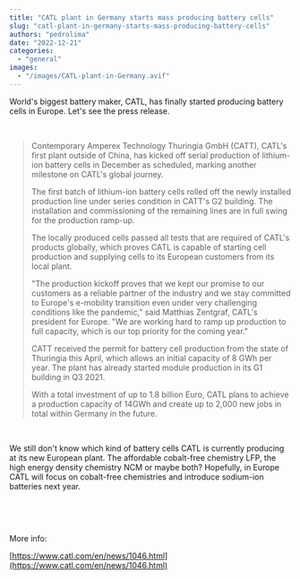 ```yaml
---
title: "CATL plant in Germany starts mass producing battery cells"
slug: "catl-plant-in-germany-starts-mass-producing-battery-cells"
authors: "pedrolima"
date: "2022-12-21"
categories: 
  - "general"
images: 
  - "/images/CATL-plant-in-Germany.avif"
---
```


World's biggest battery maker, CATL, has finally started producing battery cells in Europe. Let's see the press release.

 

> Contemporary Amperex Technology Thuringia GmbH (CATT), CATL's first plant outside of China, has kicked off serial production of lithium-ion battery cells in December as scheduled, marking another milestone on CATL's global journey.
> 
> The first batch of lithium-ion battery cells rolled off the newly installed production line under series condition in CATT's G2 building. The installation and commissioning of the remaining lines are in full swing for the production ramp-up.
> 
> The locally produced cells passed all tests that are required of CATL's products globally, which proves CATL is capable of starting cell production and supplying cells to its European customers from its local plant.
> 
> "The production kickoff proves that we kept our promise to our customers as a reliable partner of the industry and we stay committed to Europe's e-mobility transition even under very challenging conditions like the pandemic," said Matthias Zentgraf, CATL's president for Europe. "We are working hard to ramp up production to full capacity, which is our top priority for the coming year."
> 
> CATT received the permit for battery cell production from the state of Thuringia this April, which allows an initial capacity of 8 GWh per year. The plant has already started module production in its G1 building in Q3 2021.
> 
> With a total investment of up to 1.8 billion Euro, CATL plans to achieve a production capacity of 14GWh and create up to 2,000 new jobs in total within Germany in the future.

 

We still don't know which kind of battery cells CATL is currently producing at its new European plant. The affordable cobalt-free chemistry LFP, the high energy density chemistry NCM or maybe both? Hopefully, in Europe CATL will focus on cobalt-free chemistries and introduce sodium-ion batteries next year.

 

 

More info:

[https://www.catl.com/en/news/1046.html](https://www.catl.com/en/news/1046.html)
